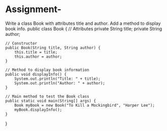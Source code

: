 # Assignment-
Write a class Book with attributes title and author. Add a method to display book info.
public class Book {
    // Attributes
    private String title;
    private String author;

    // Constructor
    public Book(String title, String author) {
        this.title = title;
        this.author = author;
    }

    // Method to display book information
    public void displayInfo() {
        System.out.println("Title: " + title);
        System.out.println("Author: " + author);
    }

    // Main method to test the Book class
    public static void main(String[] args) {
        Book myBook = new Book("To Kill a Mockingbird", "Harper Lee");
        myBook.displayInfo();
    }
}
